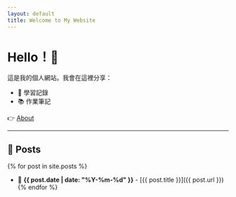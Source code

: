 ```yaml
---
layout: default
title: Welcome to My Website
---
```


# Hello！👋

這是我的個人網站。我會在這裡分享：
- 📌 學習記錄
- 📚 作業筆記

👉 [About](about)

---

## 📝 Posts
{% for post in site.posts %}
- 📅 **{{ post.date | date: "%Y-%m-%d" }}** - [{{ post.title }}]({{ post.url }})
{% endfor %}
